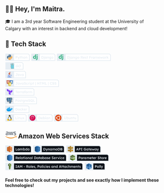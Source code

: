 ## 	:raising_hand_man: Hey, I'm Maitra.

:mortar_board: I am a 3rd year Software Engineering student at the University of Calgary with an interest in backend and cloud development!

## :sandwich: Tech Stack

<img src="images/new_icons/Python.png" alt=""  height="25"> <img src="images/new_icons/Django.png" alt=""  height="25"> <img src="images/new_icons/DRF.png" alt=""  height="25"><br>
<img src="images/new_icons/GO.png" alt=""  height="25"><br>
<img src="images/new_icons/Java.png" alt=""  height="25"><br>
<img src="images/new_icons/JHC.png" alt=""  height="25"><br>
<img src="images/new_icons/Terraform.png" alt=""  height="25"><br>
<img src="images/new_icons/PostgreSQL.png" alt=""  height="25"><br>
<img src="images/new_icons/Docker.png" alt=""  height="25"><br>
<img src="images/new_icons/Linux.png" alt=""  height="25"> <img src="images/new_icons/Debian.png" alt=""  height="25"> <img src="images/new_icons/Ubuntu.png" alt=""  height="25">

## <img src="images/aws2.png" alt=""  height="22"> Amazon Web Services Stack

<img src="images/new_icons/Lambda.png" alt=""  height="25"> <img src="images/new_icons/DynamoDB.png" alt=""  height="25"> <img src="images/new_icons/APIgateway.png" alt=""  height="25"> <img src="images/new_icons/RDS.png" alt=""  height="25"> <img src="images/new_icons/Pstore.png" alt=""  height="25"> <img src="images/new_icons/IAM.png" alt=""  height="25"> <img src="images/new_icons/Polly.png" alt=""  height="25">

#### Feel free to check out my projects and see exactly how I implement these technologies!
